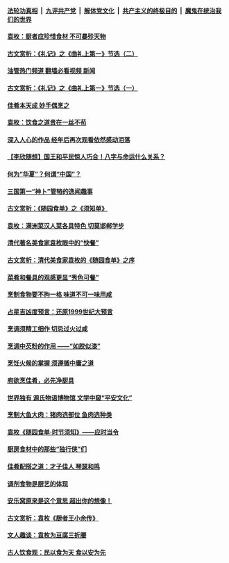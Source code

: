 ####  [法轮功真相](../../../../basic/blob/master/README.md?t=09091331) &nbsp;|&nbsp; [九评共产党](../../../../9ping.md/blob/master/README.md?t=09091331) &nbsp;|&nbsp; [解体党文化](../../../../jtdwh.md/blob/master/README.md?t=09091331)  &nbsp;|&nbsp; [共产主义的终极目的](../../../../gczydzjmd.md/blob/master/README.md?t=09091331) &nbsp;|&nbsp; [魔鬼在统治我们的世界](../../../../mgztzwmdsj.md/blob/master/README.md?t=09091331) 

#### [袁枚：厨者应珍惜食材 不可暴殄天物](../pages/prog647/a103521865.md?t=09091331) 

#### [古文赏析：《礼记》之《曲礼上第一》节选（二）](../pages/prog647/a103520909.md?t=09091331) 

#### [油管热门频道 翻墙必看视频 新闻](http://45.76.130.85:81/youtube.html?09091331)

#### [古文赏析：《礼记》之《曲礼上第一》节选（一）](../pages/prog647/a103520208.md?t=09091331) 

#### [佳肴本天成 妙手偶烹之](../pages/prog647/a103519282.md?t=09091331) 

#### [袁枚：饮食之道贵在一丝不苟](../pages/prog647/a103518608.md?t=09091331) 

#### [深入人心的作品 经年后再次观看依然感动泪落](../pages/prog647/a103518202.md?t=09091331) 

#### [【李欣随想】国王和平民惊人巧合！八字与命运什么关系？](../pages/prog647/a103517329.md?t=09091331) 

#### [何为“华夏”？何谓“中国”？](../pages/prog647/a103516688.md?t=09091331) 

#### [三国第一“神卜”管辂的逸闻趣事](../pages/prog647/a103516360.md?t=09091331) 

#### [古文赏析：《随园食单》之《须知单》](../pages/prog647/a103515293.md?t=09091331) 

#### [袁枚：满洲菜汉人菜各具特色 切莫邯郸学步](../pages/prog647/a103514695.md?t=09091331) 

#### [清代著名美食家袁枚眼中的“快餐”](../pages/prog647/a103513819.md?t=09091331) 

#### [古文赏析：清代美食家袁枚的《随园食单》之序](../pages/prog647/a103513238.md?t=09091331) 

#### [菜肴和餐具的观感更显“秀色可餐”](../pages/prog647/a103512362.md?t=09091331) 

#### [烹制食物要不拘一格 味道不可一味用咸](../pages/prog647/a103511096.md?t=09091331) 

#### [占星吉凶度预言：还原1999世纪大预言](../pages/prog647/a103511033.md?t=09091331) 

#### [烹调须精工细作 切忌过火过咸](../pages/prog647/a103510280.md?t=09091331) 

#### [烹调中芡粉的作用 ——“如胶似漆”](../pages/prog647/a103509436.md?t=09091331) 

#### [烹饪火候的掌握 须遵循中庸之道](../pages/prog647/a103508602.md?t=09091331) 

#### [庖欲烹佳肴，必先净厨具](../pages/prog647/a103507958.md?t=09091331) 

#### [世界独有 源氏物语博物馆 文学中窥“平安文化”](../pages/prog647/a103507400.md?t=09091331) 

#### [烹制大鱼大肉：猪肉选部位 鱼肉选种类](../pages/prog647/a103506750.md?t=09091331) 

#### [袁枚《随园食单·时节须知》——应时当令](../pages/prog647/a103506056.md?t=09091331) 

#### [厨房食材中的那些“独行侠”们](../pages/prog647/a103504983.md?t=09091331) 

#### [佳肴配搭之道：才子佳人 琴瑟和鸣](../pages/prog647/a103503848.md?t=09091331) 

#### [调剂食物是厨艺的体现](../pages/prog647/a103502965.md?t=09091331) 

#### [安乐窝原来是这个意思 超出你的想像！](../pages/prog647/a103502954.md?t=09091331) 

#### [古文赏析：袁枚《厨者王小余传》](../pages/prog647/a103502405.md?t=09091331) 

#### [文人趣谈：袁枚为豆腐三折腰](../pages/prog647/a103501302.md?t=09091331) 

#### [古人饮食观：民以食为天 食以安为先](../pages/prog647/a103500289.md?t=09091331) 

<img src='http://gfw-breaker.win/goodnews/indexes/prog647.md' width='0px' height='0px'/>
